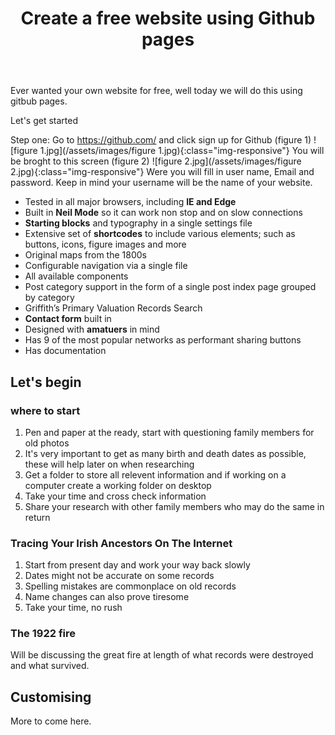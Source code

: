 ﻿---
title: Create a free website using Github pages 
feature_text: |
 ## Neil Walls 
feature_image: assets/images/Home.jpg
excerpt: "Ever wanted your own website for free, well today we will do this using gitbub pages."
---


Ever wanted your own website for free, well today we will do this using gitbub pages.

   Let's get started

Step one: Go to https://github.com/ and click sign up for Github (figure 1) ![figure 1.jpg](/assets/images/figure 1.jpg){:class="img-responsive"}
You will be broght to this screen (figure 2) ![figure 2.jpg](/assets/images/figure 2.jpg){:class="img-responsive"} Were you will fill in user name, Email and password. Keep in mind your username will be the name of your website. 
- Tested in all major browsers, including **IE and Edge**
- Built in **Neil Mode** so it can work non stop and on slow connections
- **Starting blocks** and typography in a single settings file
- Extensive set of **shortcodes** to include various elements; such as buttons, icons, figure images and more
- Original maps from the 1800s
- Configurable navigation via a single file
- All available components
- Post category support in the form of a single post index page grouped by category
- Griffith’s Primary Valuation Records Search
- **Contact form** built in 
- Designed with **amatuers** in mind
- Has 9 of the most popular networks as performant sharing buttons
- Has documentation

## Let's begin

### where to start

1. Pen and paper at the ready, start with questioning family members for old photos
2. It's very important to get as many birth and death dates as possible, these will help later on when researching
3. Get a folder to store all relevent information and if working on a computer create a working folder on desktop
4. Take your time and cross check information
5. Share your research with other family members who may do the same in return

### Tracing Your Irish Ancestors On The Internet

1. Start from present day and work your way back slowly
2. Dates might not be accurate on some records
3. Spelling mistakes are commonplace on old records
4. Name changes can also prove tiresome
5. Take your time, no rush

### The 1922 fire


Will be discussing the great fire at length of what records were destroyed and what survived.

## Customising

More to come here.
